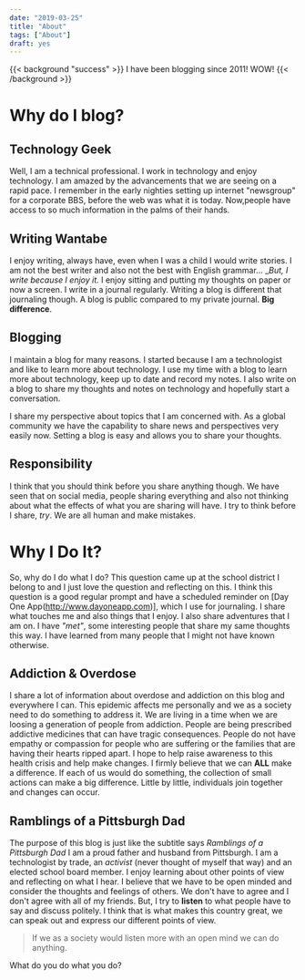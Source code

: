 ```yaml
---
date: "2019-03-25"
title: "About"
tags: ["About"]
draft: yes
---
```

{{< background "success" >}}
I have been blogging since 2011! WOW!
{{< /background >}}

# Why do I blog?

## Technology Geek

Well, I am a technical professional. I work in technology and enjoy technology. I am amazed by the advancements that we are seeing on a rapid pace. I remember in the early nighties setting up internet "newsgroup" for a corporate BBS, before the web was what it is today. Now,people have access to so much information in the palms of their hands.

## Writing Wantabe

I enjoy writing, always have, even when I was a child I would write stories. I am not the best writer and also not the best with English grammar... __But, I write because I enjoy it._ I enjoy sitting and putting my thoughts on paper or now a screen. I write in a journal regularly. Writing a blog is different that journaling though. A blog is public compared to my private journal. **Big difference**.

## Blogging

I maintain a blog for many reasons. I started because I am a technologist and like to learn more about technology. I use my time with a blog to learn more about technology, keep up to date and record my notes. I also write on a blog to share my thoughts and notes on technology and hopefully start a conversation.

I share my perspective about topics that I am concerned with. As a global community we have the capability to share news and perspectives very easily now. Setting a blog is easy and allows you to share your thoughts.

## Responsibility

I think that you should think before you share anything though. We have seen that on social media, people sharing everything and also not thinking about what the effects of what you are sharing will have. I try to think before I share, _try_. We are all human and make mistakes.

# Why I Do It?

So, why do I do what I do? This question came up at the school district I belong to and I just love the question and reflecting on this. I think this question is a good regular prompt and have a scheduled reminder on [Day One App(http://www.dayoneapp.com)], which I use for journaling. I share what touches me and also things that I enjoy. I also share adventures that I am on. I have _"met"_, some interesting people that share my same thoughts this way. I have learned from many people that I might not have known otherwise.

## Addiction & Overdose

I share a lot of information about overdose and addiction on this blog and everywhere I can. This epidemic affects me personally and we as a society need to do something to address it. We are living in a time when we are loosing a generation of people from addiction. People are being prescribed addictive medicines that can have tragic consequences. People do not have empathy or compassion for people who are suffering or the families that are having their hearts ripped apart. I hope to help raise awareness to this health crisis and help make changes. I firmly believe that we can **ALL** make a difference. If each of us would do something, the collection of small actions can make a big difference. Little by little, individuals join together and changes can occur.

## Ramblings of a Pittsburgh Dad

The purpose of this blog is just like the subtitle says _Ramblings of a Pittsburgh Dad_ I am a proud father and husband from Pittsburgh. I am a technologist by trade, an _activist_ (never thought of myself that way) and an elected school board member. I enjoy learning about other points of view and reflecting on what I hear. I believe that we have to be open minded and consider the thoughts and feelings of others. We don't have to agree and I don't agree with all of my friends. But, I try to **listen** to what people have to say and discuss politely. I think that is what makes this country great, we can speak out and express our different points of view.


> If we as a society would listen more with an open mind we can do anything.

What do you do what you do?

